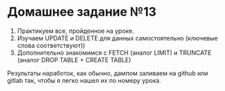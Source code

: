 # Домашнее задание №13

1. Практикуем все, пройденное на уроке.
2. Изучаем UPDATE и DELETE для данных самостоятельно (ключевые слова соответствуют))
3. Дополнительно знакомимся с FETCH (аналог LIMIT) и TRUNCATE (аналог DROP TABLE + CREATE TABLE)

Результаты наработок, как обычно, дампом заливаем на github или gitlab так, чтобы я легко нашел их по номеру урока.